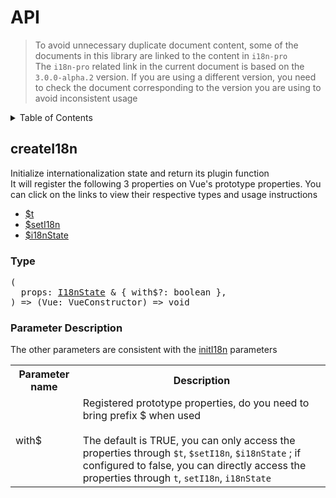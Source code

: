 
# API

> To avoid unnecessary duplicate document content, some of the documents in this library are linked to the content in  `i18n-pro` <br/>
> The  `i18n-pro`  related link in the current document is based on the  `3.0.0-alpha.2`  version. If you are using a different version, you need to check the document corresponding to the version you are using to avoid inconsistent usage<br/>
<details >
  <summary>Table of Contents</summary>

  &emsp;&emsp;[createI18n](#createi18n)<br/>
  &emsp;&emsp;&emsp;&emsp;[Type](#createi18n-type)<br/>
  &emsp;&emsp;&emsp;&emsp;[Parameter Description](#createi18n-parameter-description)<br/>

</details>

## createI18n
Initialize internationalization state and return its plugin function<br />It will register the following 3 properties on Vue's prototype properties. You can click on the links to view their respective types and usage instructions
* <a href="https://github.com/i18n-pro/core/blob/v3.0.0-alpha.2/docs/dist/API.md#t">$t</a>
* <a href="https://github.com/i18n-pro/core/blob/v3.0.0-alpha.2/docs/dist/API.md#seti18n">$setI18n</a>
* <a href="https://github.com/i18n-pro/core/blob/v3.0.0-alpha.2/docs/dist/API.md#i18nstate">$i18nState</a>


<h3 id="createi18n-type">Type</h3>
<pre>
(
  props: <a href="https://github.com/i18n-pro/core/blob/v3.0.0-alpha.2/docs/dist/API.md#i18nstate">I18nState</a> & { with$?: boolean },
) => (Vue: VueConstructor) => void
</pre>

<h3 id="createi18n-parameter-description">Parameter Description</h3>
The other parameters are consistent with the  <a href="https://github.com/i18n-pro/core/blob/v3.0.0-alpha.2/docs/dist/API.md#initi18n">initI18n</a>  parameters<table>
  <tr>
    <th>Parameter name</th>
    <th>Description</th>
  </tr>
  <tr>
    <tr>
      <td>with$</td>
      <td>
        Registered prototype properties, do you need to bring prefix $ when used<br /><br />The default is TRUE, you can only access the properties through  <code>$t</code>, <code>$setI18n</code>, <code>$i18nState</code> ; if configured to false, you can directly access the properties through  <code>t</code>, <code>setI18n</code>, <code>i18nState</code> 
      </td>
    </tr>
  </tr>
</table>

